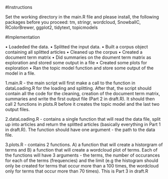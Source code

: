 #Instructions

Set the working directory in the main.R file and please install, the following packages before you proceed:
tm,
stringr,
wordcloud,
SnowballC,
RColorBrewer,
ggplot2,
tidytext,
topicmodels

#Implementation

• Loadeded the data.
• Splitted the input data.
• Built a corpus object containing all splitted articles
• Cleaned up the corpus
• Created a document term matrix
• Did summaries on the doument term matrix as exploration and stored some output in a file
• Created some plots for exploration
• Ran the topic model function and store some output of the model in a file.


1.main.R - the main script will first make a call to the function in dataLoading.R for the loading and
splitting. After that, the script should contain all the code for the cleaning, creation of the document
term matrix, summaries and write the first output file (Part 2 in draft.R). It should then call 2 functions
in plots.R before it creates the topic model and the last two output files.

2.dataLoading.R - contains a single function that will read the data file, split up into articles and
return the splitted articles (basically everything in Part 1 in draft.R). The function should have one
argument - the path to the data file.

3.plots.R - contains 2 functions. A) a function that will create a historgram of terms and B) a function
that will create a wordcloud plot of terms. Each of the functions will have 3 arguments - the terms, the
number of occurances for each of the terms (frequencies) and the limit (e.g the histogram should only
be created for terms that occur more than a 100 times, the wordcloud only for terms that occur more
than 70 times). This is Part 3 in draft.R